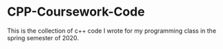 # CPP-Coursework-Code
This is the collection of c++ code I wrote for my programming class in the spring semester of 2020.
